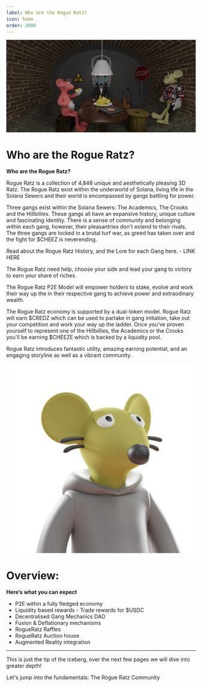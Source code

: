 ```yaml
---
label: Who are the Rogue Ratz?
icon: home
order: 2000
---
```


![](../static/banner3.png)
# Who are the Rogue Ratz?

**Who are the Rogue Ratz?**

Rogue Ratz is a collection of 4,848 unique and aesthetically pleasing 3D Ratz. The Rogue Ratz exist within the underworld of Solana, living life in the Solana Sewers and their world is encompassed by gangs battling for power. 

Three gangs exist within the Solana Sewers: The Academics, The Crooks and the Hillbillies. These gangs all have an expansive history, unique culture and fascinating identity. There is a sense of community and belonging within each gang, however, their pleasantries don't extend to their rivals. The three gangs are locked in a brutal turf war, as greed has taken over and the fight for $CHEEZ is neverending. 

Read about the Rogue Ratz History, and the Lore for each Gang here. - LINK HERE

The Rogue Ratz need help, choose your side and lead your gang to victory to earn your share of riches. 

The Rogue Ratz P2E Model will empower holders to stake, evolve and work their way up the in their respective gang to achieve power and extraodinary wealth. 

The Rogue Ratz economy is supported by a dual-token model. Rogue Ratz will earn $CREDZ which can be used to partake in gang initiation, take out your competition and work your way up the ladder. Once you've proven yourself to represent one of the Hillbillies, the Academics or the Crooks you'll be earning $CHEEZE which is backed by a liquidity pool.

Rogue Ratz introduces fantastic utility, amazing earning potential, and an engaging storyline as well as a vibrant community.

![](../static/rat3.png)

# Overview:

**Here’s what you can expect**

- P2E within a fully fledged economy
- Liquidity based rewards - Trade rewards for $USDC
- Decentralised Gang Mechanics DAO
- Fusion & Deflationary mechanisms
- RogueRatz Raffles
- RogueRatz Auction house
- Augmented Reality integration

---
This is just the tip of the iceberg, over the next few pages we will dive into greater depth!

Let's jump into the fundamentals: The Rogue Ratz Community